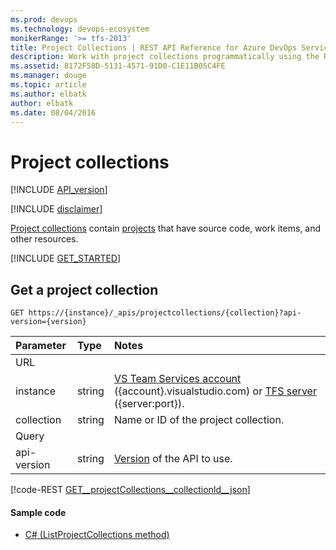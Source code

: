 ```yaml
---
ms.prod: devops
ms.technology: devops-ecosystem
monikerRange: '>= tfs-2013'
title: Project Collections | REST API Reference for Azure DevOps Services and Team Foundation Server
description: Work with project collections programmatically using the REST APIs for Azure DevOps Services and Team Foundation Server.
ms.assetid: 8172F58D-5131-4571-91D0-C1E11B05C4FE
ms.manager: douge
ms.topic: article
ms.author: elbatk
author: elbatk
ms.date: 08/04/2016
---
```


# Project collections
[!INCLUDE [API_version](../_data/version-preview2.md)]

[!INCLUDE [disclaimer](../_data/disclaimer.md)]

[Project collections](http://msdn.microsoft.com/en-us/library/dd236915.aspx) contain [projects](./projects.md) that have source code, work items, and other resources.

[!INCLUDE [GET_STARTED](../_data/get-started.md)]

## Get a project collection
<a id="GetProjectCollection"></a>

```no-highlight
GET https://{instance}/_apis/projectcollections/{collection}?api-version={version}
```

| Parameter   | Type   | Notes                                                                                                                       
|:------------|:-------|:----------------------------------------------------------------------------------------------------------------------------
| URL
| instance    | string | [VS Team Services account](/azure/devops/integrate/get-started/rest/basics) ({account}.visualstudio.com) or [TFS server](/azure/devops/integrate/get-started/rest/basics) ({server:port}).
| collection  | string | Name or ID of the project collection.                                                     
| Query
| api-version | string | [Version](../../concepts/rest-api-versioning.md) of the API to use.

[!code-REST [GET__projectCollections__collectionId__json](./_data/projectCollections/GET__projectCollections__collectionId_.json)]

#### Sample code

* [C# (ListProjectCollections method)](https://github.com/Microsoft/vsts-dotnet-samples/blob/master/ClientLibrary/Snippets/Microsoft.TeamServices.Samples.Client/ProjectsAndTeams/ProjectCollectionsSample.cs#L14)